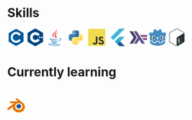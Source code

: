 <div>
  <h1>Skills</h1>
  <div>
    <img src="https://github.com/devicons/devicon/blob/master/icons/c/c-plain.svg" title="C" alt="C" width="40" height="40"/>
    <img src="https://github.com/devicons/devicon/blob/master/icons/cplusplus/cplusplus-plain.svg" title="cplusplus" **alt="cplusplus" width="40" height="40"/>
    <img src="https://github.com/devicons/devicon/blob/master/icons/java/java-original.svg" title="Java" alt="Java" width="40" height="40"/>&nbsp;
    <img src="https://github.com/devicons/devicon/blob/master/icons/python/python-original.svg" title="Python" alt="Python" width="40" height="40"/>&nbsp;
    <img src="https://github.com/devicons/devicon/blob/master/icons/javascript/javascript-original.svg" title="JavaScript" alt="JavaScript" width="40" height="40"/>&nbsp;
    <img src="https://github.com/devicons/devicon/blob/master/icons/flutter/flutter-original.svg" title="Flutter" alt="Flutter" width="40" height="40"/>&nbsp;
    <img src="https://github.com/devicons/devicon/blob/master/icons/haskell/haskell-original.svg" title="Haskell" **alt="Haskell" width="40" height="40"/>
    <img src="https://github.com/devicons/devicon/blob/master/icons/godot/godot-original.svg" title="Godot" **alt="Godot" width="40" height="40"/>
    <img src="https://github.com/devicons/devicon/blob/master/icons/bash/bash-original.svg" title="Bash" **alt="Bash" width="40" height="40"/>
    <img width="12" />
  </div>
</div>

<div>
  <h1>Currently learning<h1>
  <div>
    <img src="https://github.com/devicons/devicon/blob/master/icons/blender/blender-original.svg" title="Blender" alt="Blender" width="40" height="40"/>
    <img width="12" />
  </div>
</div>
